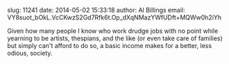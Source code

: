 slug:    11241
date:    2014-05-02 15:33:18
author:  Al Billings
email:   VY8suot_bOkL.VcCKwzS2Gd7Rfk6t.Op_dXqNMazYWfUDft+MQWw0h2iYh

Given how many people I know who work drudge jobs with no point while
yearning to be artists, thespians, and the like (or even take care of
families) but simply can't afford to do so, a basic income makes for a
better, less odious, society.
